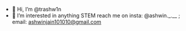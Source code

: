 - 👋 Hi, I’m @trashw1n
- 👀 I’m interested in anything STEM
reach me on insta: @ashwin._.__ ; email: ashwinjain101010@gmail.com

<!---
trashw1n/trashw1n is a ✨ special ✨ repository because its `README.md` (this file) appears on your GitHub profile.
You can click the Preview link to take a look at your changes.
--->
